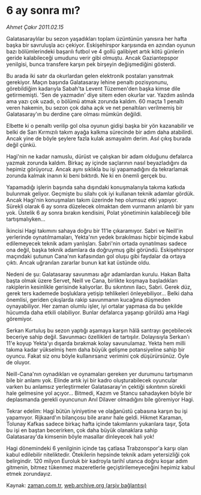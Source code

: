 # 6 ay sonra mı?

*Ahmet Çakır 2011.02.15*

<td class="columnist-detail">
<p>Galatasaraylılar bu sezon yaşadıkları toplam üzüntünün yanısıra her hafta başka bir savruluşla acı çekiyor. Eskişehirspor karşısında en azından oyunun bazı bölümlerindeki başarılı futbol ve 4 gollü galibiyet artık kötü günlerin geride kalabileceği umudunu verir gibi olmuştu. Ancak Gaziantepspor yenilgisi, bunca transfere karşın pek birşeyin değişmediğini gösterdi.</p>
<p>
<div id="haberMetinDiv">
<p>Bu arada iki satır da okurlardan gelen elektronik postaları yansıtmak gerekiyor. Maçın başında Galatasaray lehine penaltı pozisyonunu, görebildiğim kadarıyla Sabah'ta Levent Tüzemen'den başka kimse dile getirmemişti. 'Sen de yazmadın' diye sitem eden okurlar var. Yazdım aslında ama yazı çok uzadı, o bölümü atmak zorunda kaldım. 60 maçta 1 penaltı veren hakemin, bu sezon çok daha açık ve net penaltıları verilmemiş bir Galatasaray'ın bu derdine çare olması mümkün değildi.
<p>Elbette ki o penaltı verilip gol olsa oyunun gidişi başka bir yön kazanabilir ve belki de Sarı Kırmızılı takım ayağa kalkma sürecinde bir adım daha atabilirdi. Ancak yine de böyle şeylere fazla kulak asmayalım derim. Asıl çıkış burada değil çünkü.
<p>Hagi'nin ne kadar namuslu, dürüst ve çalışkan bir adam olduğunu defalarca yazmak zorunda kaldım. Birkaç ay içinde saçlarının nasıl beyazladığını da hepimiz görüyoruz. Ancak aynı sıklıkla bu işi yapamadığını da tekrarlamak zorunda kalmak inanın ki beni bıktırdı. Ne ki en önemli gerçek bu.
<p>Yapamadığı işlerin başında saha dışındaki konuşmalarıyla takıma katkıda bulunmak geliyor. Geçmişte bu silahı çok iyi kullanan teknik adamlar gördük. Ancak Hagi'nin konuşmaları takım üzerinde hep olumsuz etki yapıyor. Sürekli olarak 6 ay sonra düzelecek olmaktan dem vurmanın anlamlı bir yanı yok. Üstelik 6 ay sonra bırakın kendisini, Polat yönetiminin kalabileceği bile tartışmalıyken...
<p>İkincisi Hagi takımını sahaya doğru bir 11'le çıkaramıyor. Sabri ve Neill'in yerlerinde oynatılmamaları, Yekta'nın yedek bırakılması hiçbir biçimde kabul edilemeyecek teknik adam yanlışları. Sabri'nin ortada oynatılması sadece ona değil, başka teknik adamlara da doğruymuş gibi göründü. Eskişehirspor maçındaki şutunun Cana'nın kafasından gol oluşu gibi faydalar da ortaya çıktı. Ancak uğranılan zararlar bunun kat kat üstünde oldu.
<p>Nedeni de şu: Galatasaray savunması ağır adamlardan kurulu. Hakan Balta başta olmak üzere Servet, Neill ve Cana, birlikte koşmaya başladıkları rakiplerin kesinlikle gerisinde kalıyorlar. Bu sıkıntının ilacı, Sabri. Gerek düz, gerek ters kademede boşluklara yetişip tehlikeleri önleyebiliyor... Belki daha önemlisi, geriden çıkışlarda rakip savunmanın kucağına düşmeden oynayabiliyor. Her zaman olumlu işler, iyi ortalar yapmasa da bu şekilde hücumda daha etkili olabiliyor. Bunlar defalarca yaşanıp görüldü ama Hagi göremiyor.
<p>Serkan Kurtuluş bu sezon yaptığı aşamaya karşın hâlâ santrayı geçebilecek beceriye sahip değil. Savunmacı özellikleri de tartışılır. Dolayısıyla Serkan'ı 11'e koyup Yekta'yı dışarda bırakmak kolay savunulamaz. Yekta hem milli takıma kadar yükselmiş hem daha büyük gelişme potansiyeline sahip bir oyuncu. Fakat siz onu böyle kullanırsanız verimini çok düşürürsünüz. Öyle de oluyor.
<p>Neill-Cana'nın oynadıkları ve oynamaları gereken yer durumunu tartışmanın bile bir anlamı yok. Elinde artık iyi bir kadro oluşturabilecek oyuncular varken bu anlamsız yerleştirmeler Galatasaray'ın çektiği sıkıntının sürekli hale gelmesine yol açıyor... Bitmedi, Kazım ve Stancu sahadayken böyle bir deplasmanda gerekli oyuncunun Anıl Dilaver olmadığını bile göremiyor Hagi.
<p>Tekrar edelim: Hagi bütün iyiniyetine ve olağanüstü çabasına karşın bu işi yapamıyor. Rijkaard'ın bilançosu bile aranır hale geldi. Hikmet Karaman, Tolunay Kafkas sadece birkaç hafta içinde takımlarını yukarılara taşır, Şota bu işi en baştan becerirken, çok daha büyük olanaklara sahip Galatasaray'da kimsenin böyle masallar dinleyecek hali yok!
<p>Hagi dönemindeki 6 yenilginin içinde taş çatlasa Trabzonspor'a karşı olan kabul edilebilir niteliktedir. Ötekilerin hepsinde teknik adam yetersizliği çok belirgindir. 120 milyon Euroluk bir kadroyla tarihî utanca doğru koşar adım gitmenin, bitmez tükenmez mazeretlerle geçiştirilemeyeceğini hepimiz kabul etmek zorundayız.</p></p></p></p></p></p></p></p></p></p></div>
</p>
<a href="http://web.archive.org/web/20110223211215/mailto:a.cakir@zaman.com.tr">
</a></td>

Kaynak: [zaman.com.tr](http://zaman.com.tr/yazar.do?yazino=1093598), [web.archive.org (arşiv bağlantısı)](http://web.archive.org/web/20110223211215/http://www.zaman.com.tr:80/yazar.do?yazino=1093598)
